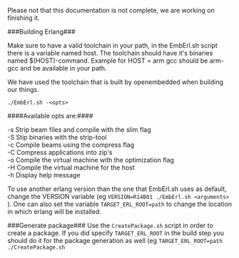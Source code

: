 Please not that this documentation is not complete, we are working on finishing it.

###Building Erlang###

Make sure to have a valid toolchain in your path, in the EmbErl.sh script there
is a variable named host. The toolchain should have it's binaries named
$(HOST)-command. Example for HOST = arm gcc should be arm-gcc and be available
in your path.

We have used the toolchain that is built by openembedded when building our things.

`./EmbErl.sh -<opts>`

####Available opts are:####

-s          Strip beam files and compile with the slim flag  
-S          Stip binaries with the strip-tool  
-c          Compile beams using the compress flag  
-C          Compress applications into zip's  
-o <arg>    Compile the virtual machine with the <arg> optimization flag  
-H <arg>    Compile the virtual machine for the host <arg>  
-h          Display help message  


To use another erlang version than the one that  EmbErl.sh uses as default, change the VERSION variable (eg `VERSION=R14B01 ./EmbErl.sh <arguments>` ). One can also set the variable `TARGET_ERL_ROOT=path` to change the location in which erlang will be installed.


###Generate package###
Use the `CreatePackage.sh` script in order to create a package. If you did specify `TARGET_ERL_ROOT` in the build step you should do it for the package generation as well (eg `TARGET_ERL_ROOT=path ./CreatePackage.sh`
